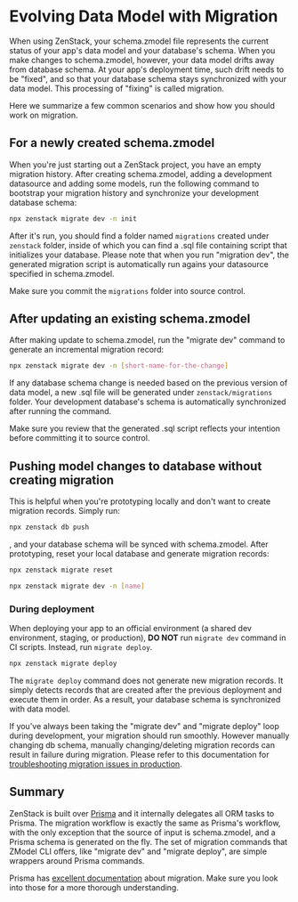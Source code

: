 # Evolving Data Model with Migration

When using ZenStack, your schema.zmodel file represents the current status of your app's data model and your database's schema. When you make changes to schema.zmodel, however, your data model drifts away from database schema. At your app's deployment time, such drift needs to be "fixed", and so that your database schema stays synchronized with your data model. This processing of "fixing" is called migration.

Here we summarize a few common scenarios and show how you should work on migration.

## For a newly created schema.zmodel

When you're just starting out a ZenStack project, you have an empty migration history. After creating schema.zmodel, adding a development datasource and adding some models, run the following command to bootstrap your migration history and synchronize your development database schema:

```bash
npx zenstack migrate dev -n init
```

After it's run, you should find a folder named `migrations` created under `zenstack` folder, inside of which you can find a .sql file containing script that initializes your database. Please note that when you run "migration dev", the generated migration script is automatically run agains your datasource specified in schema.zmodel.

Make sure you commit the `migrations` folder into source control.

## After updating an existing schema.zmodel

After making update to schema.zmodel, run the "migrate dev" command to generate an incremental migration record:

```bash
npx zenstack migrate dev -n [short-name-for-the-change]
```

If any database schema change is needed based on the previous version of data model, a new .sql file will be generated under `zenstack/migrations` folder. Your development database's schema is automatically synchronized after running the command.

Make sure you review that the generated .sql script reflects your intention before committing it to source control.

## Pushing model changes to database without creating migration

This is helpful when you're prototyping locally and don't want to create migration records. Simply run:

```bash
npx zenstack db push
```

, and your database schema will be synced with schema.zmodel. After prototyping, reset your local database and generate migration records:

```bash
npx zenstack migrate reset

npx zenstack migrate dev -n [name]
```

### During deployment

When deploying your app to an official environment (a shared dev environment, staging, or production), **DO NOT** run `migrate dev` command in CI scripts. Instead, run `migrate deploy`.

```bash
npx zenstack migrate deploy
```

The `migrate deploy` command does not generate new migration records. It simply detects records that are created after the previous deployment and execute them in order. As a result, your database schema is synchronized with data model.

If you've always been taking the "migrate dev" and "migrate deploy" loop during development, your migration should run smoothly. However manually changing db schema, manually changing/deleting migration records can result in failure during migration. Please refer to this documentation for [troubleshooting migration issues in production](https://www.prisma.io/docs/guides/database/production-troubleshooting).

## Summary

ZenStack is built over [Prisma](https://www.prisma.io) and it internally delegates all ORM tasks to Prisma. The migration workflow is exactly the same as Prisma's workflow, with the only exception that the source of input is schema.zmodel, and a Prisma schema is generated on the fly. The set of migration commands that ZModel CLI offers, like "migrate dev" and "migrate deploy", are simple wrappers around Prisma commands.

Prisma has [excellent documentation](https://www.prisma.io/docs/concepts/components/prisma-migrate) about migration. Make sure you look into those for a more thorough understanding.
